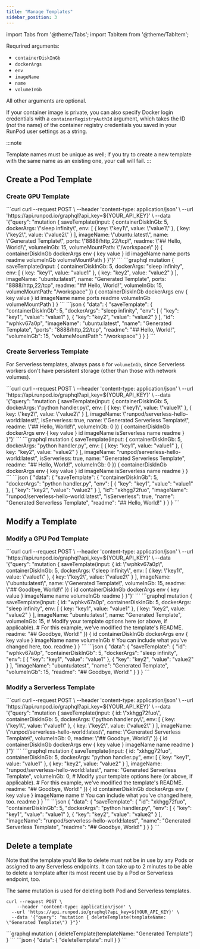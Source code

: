 ```yaml
---
title: "Manage Templates"
sidebar_position: 3
---
```


import Tabs from '@theme/Tabs';
import TabItem from '@theme/TabItem';

Requrired arguments:

- `containerDiskInGb`
- `dockerArgs`
- `env`
- `imageName`
- `name`
- `volumeInGb`

All other arguments are optional.

If your container image is private, you can also specify Docker login credentials with a `containerRegistryAuthId` argument, which takes the ID (_not_ the name) of the container registry credentials you saved in your RunPod user settings as a string.

:::note

Template names must be unique as well; if you try to create a new template with the same name as an existing one, your call will fail.
:::

## Create a Pod Template

### Create GPU Template

<Tabs>
  <TabItem value="curl" label="cURL" default>
```curl
curl --request POST \
  --header 'content-type: application/json' \
  --url 'https://api.runpod.io/graphql?api_key=${YOUR_API_KEY}' \
  --data '{"query": "mutation { saveTemplate(input: { containerDiskInGb: 5, dockerArgs: \"sleep infinity\", env: [ { key: \"key1\", value: \"value1\" }, { key: \"key2\", value: \"value2\" } ], imageName: \"ubuntu:latest\", name: \"Generated Template\", ports: \"8888/http,22/tcp\", readme: \"## Hello, World!\", volumeInGb: 15, volumeMountPath: \"/workspace\" }) { containerDiskInGb dockerArgs env { key value } id imageName name ports readme volumeInGb volumeMountPath } }"}'
```
  </TabItem>
  <TabItem value="graphql" label="GraphQL">
```graphql
mutation {
  saveTemplate(input: {
    containerDiskInGb: 5,
    dockerArgs: "sleep infinity",
    env: [
      {
        key: "key1",
        value: "value1"
      },
      {
        key: "key2",
        value: "value2"
      }
    ],
    imageName: "ubuntu:latest",
    name: "Generated Template",
    ports: "8888/http,22/tcp",
    readme: "## Hello, World!",
    volumeInGb: 15,
    volumeMountPath: "/workspace"
  }) {
    containerDiskInGb
    dockerArgs
    env {
      key
      value
    }
    id
    imageName
    name
    ports
    readme
    volumeInGb
    volumeMountPath
  }
}
```
  </TabItem>
  <TabItem value="output" label="Output">
```json
{
  "data": {
    "saveTemplate": {
      "containerDiskInGb": 5,
      "dockerArgs": "sleep infinity",
      "env": [
        {
          "key": "key1",
          "value": "value1"
        },
        {
          "key": "key2",
          "value": "value2"
        }
      ],
      "id": "wphkv67a0p",
      "imageName": "ubuntu:latest",
      "name": "Generated Template",
      "ports": "8888/http,22/tcp",
      "readme": "## Hello, World!",
      "volumeInGb": 15,
      "volumeMountPath": "/workspace"
    }
  }
}
```
  </TabItem>
</Tabs>

### Create Serverless Template

For Serverless templates, always pass `0` for `volumeInGb`, since Serverless workers don't have persistent storage (other than those with network volumes).

<Tabs>
  <TabItem value="curl" label="cURL" default>
```curl
curl --request POST \
  --header 'content-type: application/json' \
  --url 'https://api.runpod.io/graphql?api_key=${YOUR_API_KEY}' \
  --data '{"query": "mutation { saveTemplate(input: { containerDiskInGb: 5, dockerArgs: \"python handler.py\", env: [ { key: \"key1\", value: \"value1\" }, { key: \"key2\", value: \"value2\" } ], imageName: \"runpod/serverless-hello-world:latest\", isServerless: true, name: \"Generated Serverless Template\", readme: \"## Hello, World!\", volumeInGb: 0 }) { containerDiskInGb dockerArgs env { key value } id imageName isServerless name readme } }"}'
```
  </TabItem>
  <TabItem value="graphql" label="GraphQL">
```graphql
mutation {
  saveTemplate(input: {
    containerDiskInGb: 5,
    dockerArgs: "python handler.py",
    env: [
      {
        key: "key1",
        value: "value1"
      },
      {
        key: "key2",
        value: "value2"
      }
    ],
    imageName: "runpod/serverless-hello-world:latest",
    isServerless: true,
    name: "Generated Serverless Template",
    readme: "## Hello, World!",
    volumeInGb: 0
  }) {
    containerDiskInGb
    dockerArgs
    env {
      key
      value
    }
    id
    imageName
    isServerless
    name
    readme
  }
}
```
  </TabItem>
  <TabItem value="output" label="Output">
```json
{
  "data": {
    "saveTemplate": {
      "containerDiskInGb": 5,
      "dockerArgs": "python handler.py",
      "env": [
        {
          "key": "key1",
          "value": "value1"
        },
        {
          "key": "key2",
          "value": "value2"
        }
      ],
      "id": "xkhgg72fuo",
      "imageName": "runpod/serverless-hello-world:latest",
      "isServerless": true,
      "name": "Generated Serverless Template",
      "readme": "## Hello, World!"
    }
  }
}
```
  </TabItem>
</Tabs>

## Modify a Template

### Modify a GPU Pod Template

<Tabs>
  <TabItem value="curl" label="cURL" default>
```curl
curl --request POST \
  --header 'content-type: application/json' \
  --url 'https://api.runpod.io/graphql?api_key=${YOUR_API_KEY}' \
  --data '{"query": "mutation { saveTemplate(input: { id: \"wphkv67a0p\", containerDiskInGb: 5, dockerArgs: \"sleep infinity\", env: [ { key: \"key1\", value: \"value1\" }, { key: \"key2\", value: \"value2\" } ], imageName: \"ubuntu:latest\", name: \"Generated Template\", volumeInGb: 15, readme: \"## Goodbye, World!\" }) { id containerDiskInGb dockerArgs env { key value } imageName name volumeInGb readme } }"}'
```
  </TabItem>
  <TabItem value="graphql" label="GraphQL">
```graphql
mutation {
  saveTemplate(input: {
    id: "wphkv67a0p",
    containerDiskInGb: 5,
    dockerArgs: "sleep infinity",
    env: [
      {
        key: "key1",
        value: "value1"
      },
      {
        key: "key2",
        value: "value2"
      }
    ],
    imageName: "ubuntu:latest",
    name: "Generated Template",
    volumeInGb: 15,
    # Modify your template options here (or above, if applicable).
    # For this example, we've modified the template's README.
    readme: "## Goodbye, World!"
  }) {
    id
    containerDiskInGb
    dockerArgs
    env {
      key
      value
    }
    imageName
    name
    volumeInGb
    # You can include what you've changed here, too.
    readme
  }
}
```
  </TabItem>
  <TabItem value="output" label="Output">
```json
{
  "data": {
    "saveTemplate": {
      "id": "wphkv67a0p",
      "containerDiskInGb": 5,
      "dockerArgs": "sleep infinity",
      "env": [
        {
          "key": "key1",
          "value": "value1"
        },
        {
          "key": "key2",
          "value": "value2"
        }
      ],
      "imageName": "ubuntu:latest",
      "name": "Generated Template",
      "volumeInGb": 15,
      "readme": "## Goodbye, World!"
    }
  }
}
```
  </TabItem>
</Tabs>

### Modify a Serverless Template

<Tabs>
  <TabItem value="curl" label="cURL" default>
```curl
curl --request POST \
  --header 'content-type: application/json' \
  --url 'https://api.runpod.io/graphql?api_key=${YOUR_API_KEY}' \
  --data '{"query": "mutation { saveTemplate(input: { id: \"xkhgg72fuo\", containerDiskInGb: 5, dockerArgs: \"python handler.py\", env: [ { key: \"key1\", value: \"value1\" }, { key: \"key2\", value: \"value2\" } ], imageName: \"runpod/serverless-hello-world:latest\", name: \"Generated Serverless Template\", volumeInGb: 0, readme: \"## Goodbye, World!\" }) { id containerDiskInGb dockerArgs env { key value } imageName name readme } }"}'
```
  </TabItem>
  <TabItem value="graphql" label="GraphQL">
```graphql
mutation {
  saveTemplate(input: {
    id: "xkhgg72fuo",
    containerDiskInGb: 5,
    dockerArgs: "python handler.py",
    env: [
      {
        key: "key1",
        value: "value1"
      },
      {
        key: "key2",
        value: "value2"
      }
    ],
    imageName: "runpod/serverless-hello-world:latest",
    name: "Generated Serverless Template",
    volumeInGb: 0,
    # Modify your template options here (or above, if applicable).
    # For this example, we've modified the template's README.
    readme: "## Goodbye, World!"
  }) {
    id
    containerDiskInGb
    dockerArgs
    env {
      key
      value
    }
    imageName
    name
    # You can include what you've changed here, too.
    readme
  }
}
```
  </TabItem>
  <TabItem value="output" label="Output">
```json
{
  "data": {
    "saveTemplate": {
      "id": "xkhgg72fuo",
      "containerDiskInGb": 5,
      "dockerArgs": "python handler.py",
      "env": [
        {
          "key": "key1",
          "value": "value1"
        },
        {
          "key": "key2",
          "value": "value2"
        }
      ],
      "imageName": "runpod/serverless-hello-world:latest",
      "name": "Generated Serverless Template",
      "readme": "## Goodbye, World!"
    }
  }
}
```
  </TabItem>
</Tabs>

## Delete a template

Note that the template you'd like to delete must not be in use by any Pods or assigned to any Serverless endpoints. It can take up to 2 minutes to be able to delete a template after its most recent use by a Pod or Serverless endpoint, too.

The same mutation is used for deleting both Pod and Serverless templates.

<Tabs>
  <TabItem value="curl" label="cURL" default>

```curl
curl --request POST \
	--header 'content-type: application/json' \
  --url 'https://api.runpod.io/graphql?api_key=${YOUR_API_KEY}' \
  --data '{"query": "mutation { deleteTemplate(templateName: \"Generated Template\") }"}'
```

</TabItem>
  <TabItem value="graphql" label="GraphQL">
```graphql
mutation {
  deleteTemplate(templateName: "Generated Template")
}
```
  </TabItem>
  <TabItem value="output" label="Output">
```json
{
  "data": {
    "deleteTemplate": null
  }
}
```
  </TabItem>
</Tabs>
